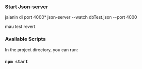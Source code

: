 ### Start Json-server

jalanin di port 4000*
json-server --watch dbTest.json --port 4000

mau test revert

### Available Scripts

In the project directory, you can run:

### `npm start`

